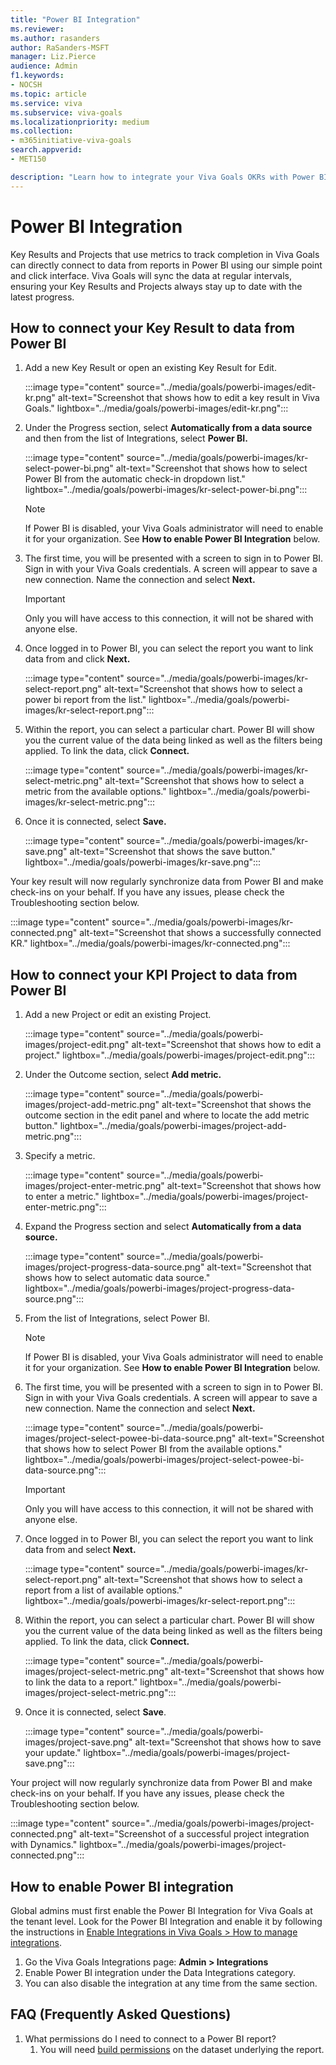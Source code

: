 ```yaml
---
title: "Power BI Integration"
ms.reviewer: 
ms.author: rasanders
author: RaSanders-MSFT
manager: Liz.Pierce
audience: Admin
f1.keywords:
- NOCSH
ms.topic: article
ms.service: viva
ms.subservice: viva-goals
ms.localizationpriority: medium
ms.collection:  
- m365initiative-viva-goals
search.appverid:
- MET150

description: "Learn how to integrate your Viva Goals OKRs with Power BI."
---
```


# Power BI Integration

Key Results and Projects that use metrics to track completion in Viva Goals can directly connect to data from reports in Power BI using our simple point and click interface. Viva Goals will sync the data at regular intervals, ensuring your Key Results and Projects always stay up to date with the latest progress. 

## How to connect your Key Result to data from Power BI 

1. Add a new Key Result or open an existing Key Result for Edit.
   
   :::image type="content" source="../media/goals/powerbi-images/edit-kr.png" alt-text="Screenshot that shows how to edit a key result in Viva Goals." lightbox="../media/goals/powerbi-images/edit-kr.png":::    

2. Under the Progress section, select **Automatically from a data source** and then from the list of Integrations, select **Power BI.** 
   
   :::image type="content" source="../media/goals/powerbi-images/kr-select-power-bi.png" alt-text="Screenshot that shows how to select Power BI from the automatic check-in dropdown list." lightbox="../media/goals/powerbi-images/kr-select-power-bi.png":::

    > [!NOTE]
    > If Power BI is disabled, your Viva Goals administrator will need to enable it for your organization. See **How to enable Power BI Integration** below.

3. The first time, you will be presented with a screen to sign in to Power BI. Sign in with your Viva Goals credentials. A screen will appear to save a new connection. Name the connection and select **Next.** 

   > [!IMPORTANT]
   > Only you will have access to this connection, it will not be shared with anyone else. 

4. Once logged in to Power BI, you can select the report you want to link data from and click **Next.**

   :::image type="content" source="../media/goals/powerbi-images/kr-select-report.png" alt-text="Screenshot that shows how to select a power bi report from the list." lightbox="../media/goals/powerbi-images/kr-select-report.png":::

5. Within the report, you can select a particular chart. Power BI will show you the current value of the data being linked as well as the filters being applied. To link the data, click **Connect.**

   :::image type="content" source="../media/goals/powerbi-images/kr-select-metric.png" alt-text="Screenshot that shows how to select a metric from the available options." lightbox="../media/goals/powerbi-images/kr-select-metric.png":::

6. Once it is connected, select **Save.**

   :::image type="content" source="../media/goals/powerbi-images/kr-save.png" alt-text="Screenshot that shows the save button." lightbox="../media/goals/powerbi-images/kr-save.png":::

Your key result will now regularly synchronize data from Power BI and make check-ins on your behalf. If you have any issues, please check the Troubleshooting section below.

:::image type="content" source="../media/goals/powerbi-images/kr-connected.png" alt-text="Screenshot that shows a successfully connected KR." lightbox="../media/goals/powerbi-images/kr-connected.png":::

## How to connect your KPI Project to data from Power BI

1. Add a new Project or edit an existing Project.

   :::image type="content" source="../media/goals/powerbi-images/project-edit.png" alt-text="Screenshot that shows how to edit a project." lightbox="../media/goals/powerbi-images/project-edit.png":::

2. Under the Outcome section, select **Add metric.**

   :::image type="content" source="../media/goals/powerbi-images/project-add-metric.png" alt-text="Screenshot that shows the outcome section in the edit panel and where to locate the add metric button." lightbox="../media/goals/powerbi-images/project-add-metric.png":::

3. Specify a metric.

   :::image type="content" source="../media/goals/powerbi-images/project-enter-metric.png" alt-text="Screenshot that shows how to enter a metric." lightbox="../media/goals/powerbi-images/project-enter-metric.png":::

4. Expand the Progress section and select **Automatically from a data source.**

   :::image type="content" source="../media/goals/powerbi-images/project-progress-data-source.png" alt-text="Screenshot that shows how to select  automatic data source." lightbox="../media/goals/powerbi-images/project-progress-data-source.png":::

5. From the list of Integrations, select Power BI. 

   > [!NOTE]
   > If Power BI is disabled, your Viva Goals administrator will need to enable it for your organization. See **How to enable Power BI Integration** below.

6. The first time, you will be presented with a screen to sign in to Power BI. Sign in with your Viva Goals credentials. A screen will appear to save a new connection. Name the connection and select **Next.**

   :::image type="content" source="../media/goals/powerbi-images/project-select-powee-bi-data-source.png" alt-text="Screenshot that shows how to select Power BI from the available options." lightbox="../media/goals/powerbi-images/project-select-powee-bi-data-source.png"::: 

   > [!IMPORTANT]
   > Only you will have access to this connection, it will not be shared with anyone else.

7. Once logged in to Power BI, you can select the report you want to link data from and select **Next.**

   :::image type="content" source="../media/goals/powerbi-images/kr-select-report.png" alt-text="Screenshot that shows how to select a report from a list of available options." lightbox="../media/goals/powerbi-images/kr-select-report.png":::

8. Within the report, you can select a particular chart. Power BI will show you the current value of the data being linked as well as the filters being applied. To link the data, click **Connect.**

   :::image type="content" source="../media/goals/powerbi-images/project-select-metric.png" alt-text="Screenshot that shows how to link the data to a report." lightbox="../media/goals/powerbi-images/project-select-metric.png":::

9. Once it is connected, select **Save**.

   :::image type="content" source="../media/goals/powerbi-images/project-save.png" alt-text="Screenshot that shows how to save your update." lightbox="../media/goals/powerbi-images/project-save.png":::

Your project will now regularly synchronize data from Power BI and make check-ins on your behalf. If you have any issues, please check the Troubleshooting section below.

:::image type="content" source="../media/goals/powerbi-images/project-connected.png" alt-text="Screenshot of a successful project integration with Dynamics." lightbox="../media/goals/powerbi-images/project-connected.png":::

## How to enable Power BI integration

Global admins must first enable the Power BI Integration for Viva Goals at the tenant level. Look for the Power BI Integration and enable it by following the instructions in [Enable Integrations in Viva Goals > How to manage integrations](vg-integrations-administration-overview.md).

1. Go the Viva Goals Integrations page: **Admin > Integrations**
1. Enable Power BI integration under the Data Integrations category.
1. You can also disable the integration at any time from the same section.

## FAQ (Frequently Asked Questions)

1. What permissions do I need to connect to a Power BI report?  
    1. You will need [build permissions](/power-bi/connect-data/service-datasets-build-permissions) on the dataset underlying the report.
